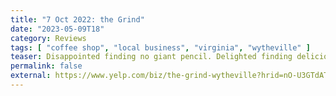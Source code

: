 ```yaml
---
title: "7 Oct 2022: the Grind"
date: "2023-05-09T18"
category: Reviews
tags: [ "coffee shop", "local business", "virginia", "wytheville" ]
teaser: Disappointed finding no giant pencil. Delighted finding delicious lattes.
permalink: false
external: https://www.yelp.com/biz/the-grind-wytheville?hrid=nO-U3GTdATeX8mg_Vu8ceA
---
```

